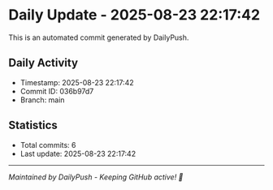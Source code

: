 # Daily Update - 2025-08-23 22:17:42

This is an automated commit generated by DailyPush.

## Daily Activity
- Timestamp: 2025-08-23 22:17:42
- Commit ID: 036b97d7
- Branch: main

## Statistics
- Total commits: 6
- Last update: 2025-08-23 22:17:42

---
*Maintained by DailyPush - Keeping GitHub active! 🚀*
